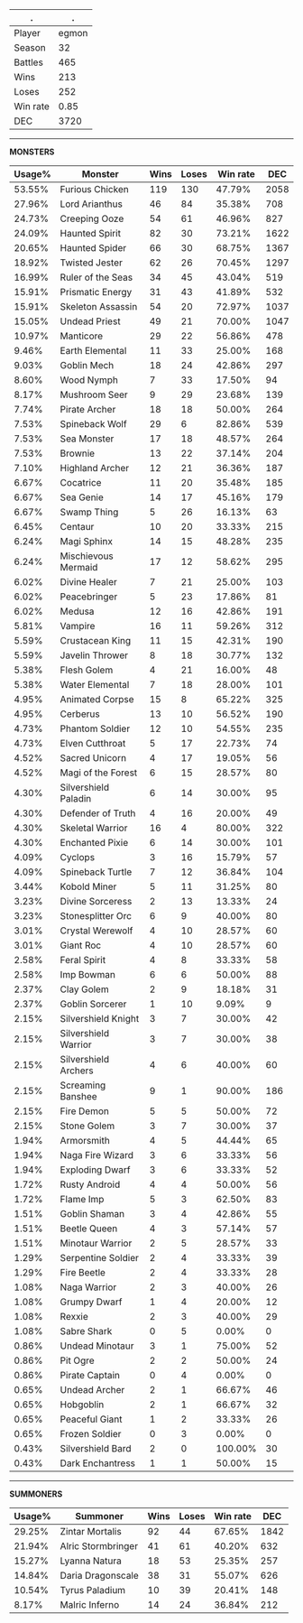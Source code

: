 .|.
|-|-
Player|egmon
Season|32
Battles|465
Wins|213
Loses|252
Win rate|0.85
DEC|3720

---
**MONSTERS**

Usage%|Monster|Wins|Loses|Win rate|DEC|
-|-|-|-|-|-|
53.55%|Furious Chicken|119|130|47.79%|2058|
27.96%|Lord Arianthus|46|84|35.38%|708|
24.73%|Creeping Ooze|54|61|46.96%|827|
24.09%|Haunted Spirit|82|30|73.21%|1622|
20.65%|Haunted Spider|66|30|68.75%|1367|
18.92%|Twisted Jester|62|26|70.45%|1297|
16.99%|Ruler of the Seas|34|45|43.04%|519|
15.91%|Prismatic Energy|31|43|41.89%|532|
15.91%|Skeleton Assassin|54|20|72.97%|1037|
15.05%|Undead Priest|49|21|70.00%|1047|
10.97%|Manticore|29|22|56.86%|478|
9.46%|Earth Elemental|11|33|25.00%|168|
9.03%|Goblin Mech|18|24|42.86%|297|
8.60%|Wood Nymph|7|33|17.50%|94|
8.17%|Mushroom Seer|9|29|23.68%|139|
7.74%|Pirate Archer|18|18|50.00%|264|
7.53%|Spineback Wolf|29|6|82.86%|539|
7.53%|Sea Monster|17|18|48.57%|264|
7.53%|Brownie|13|22|37.14%|204|
7.10%|Highland Archer|12|21|36.36%|187|
6.67%|Cocatrice|11|20|35.48%|185|
6.67%|Sea Genie|14|17|45.16%|179|
6.67%|Swamp Thing|5|26|16.13%|63|
6.45%|Centaur|10|20|33.33%|215|
6.24%|Magi Sphinx|14|15|48.28%|235|
6.24%|Mischievous Mermaid|17|12|58.62%|295|
6.02%|Divine Healer|7|21|25.00%|103|
6.02%|Peacebringer|5|23|17.86%|81|
6.02%|Medusa|12|16|42.86%|191|
5.81%|Vampire|16|11|59.26%|312|
5.59%|Crustacean King|11|15|42.31%|190|
5.59%|Javelin Thrower|8|18|30.77%|132|
5.38%|Flesh Golem|4|21|16.00%|48|
5.38%|Water Elemental|7|18|28.00%|101|
4.95%|Animated Corpse|15|8|65.22%|325|
4.95%|Cerberus|13|10|56.52%|190|
4.73%|Phantom Soldier|12|10|54.55%|235|
4.73%|Elven Cutthroat|5|17|22.73%|74|
4.52%|Sacred Unicorn|4|17|19.05%|56|
4.52%|Magi of the Forest|6|15|28.57%|80|
4.30%|Silvershield Paladin|6|14|30.00%|95|
4.30%|Defender of Truth|4|16|20.00%|49|
4.30%|Skeletal Warrior|16|4|80.00%|322|
4.30%|Enchanted Pixie|6|14|30.00%|101|
4.09%|Cyclops|3|16|15.79%|57|
4.09%|Spineback Turtle|7|12|36.84%|104|
3.44%|Kobold Miner|5|11|31.25%|80|
3.23%|Divine Sorceress|2|13|13.33%|24|
3.23%|Stonesplitter Orc|6|9|40.00%|80|
3.01%|Crystal Werewolf|4|10|28.57%|60|
3.01%|Giant Roc|4|10|28.57%|60|
2.58%|Feral Spirit|4|8|33.33%|58|
2.58%|Imp Bowman|6|6|50.00%|88|
2.37%|Clay Golem|2|9|18.18%|31|
2.37%|Goblin Sorcerer|1|10|9.09%|9|
2.15%|Silvershield Knight|3|7|30.00%|42|
2.15%|Silvershield Warrior|3|7|30.00%|38|
2.15%|Silvershield Archers|4|6|40.00%|60|
2.15%|Screaming Banshee|9|1|90.00%|186|
2.15%|Fire Demon|5|5|50.00%|72|
2.15%|Stone Golem|3|7|30.00%|37|
1.94%|Armorsmith|4|5|44.44%|65|
1.94%|Naga Fire Wizard|3|6|33.33%|56|
1.94%|Exploding Dwarf|3|6|33.33%|52|
1.72%|Rusty Android|4|4|50.00%|56|
1.72%|Flame Imp|5|3|62.50%|83|
1.51%|Goblin Shaman|3|4|42.86%|55|
1.51%|Beetle Queen|4|3|57.14%|57|
1.51%|Minotaur Warrior|2|5|28.57%|33|
1.29%|Serpentine Soldier|2|4|33.33%|39|
1.29%|Fire Beetle|2|4|33.33%|28|
1.08%|Naga Warrior|2|3|40.00%|26|
1.08%|Grumpy Dwarf|1|4|20.00%|12|
1.08%|Rexxie|2|3|40.00%|29|
1.08%|Sabre Shark|0|5|0.00%|0|
0.86%|Undead Minotaur|3|1|75.00%|52|
0.86%|Pit Ogre|2|2|50.00%|24|
0.86%|Pirate Captain|0|4|0.00%|0|
0.65%|Undead Archer|2|1|66.67%|46|
0.65%|Hobgoblin|2|1|66.67%|32|
0.65%|Peaceful Giant|1|2|33.33%|26|
0.65%|Frozen Soldier|0|3|0.00%|0|
0.43%|Silvershield Bard|2|0|100.00%|30|
0.43%|Dark Enchantress|1|1|50.00%|15|

---
**SUMMONERS**

Usage%|Summoner|Wins|Loses|Win rate|DEC|
-|-|-|-|-|-|
29.25%|Zintar Mortalis|92|44|67.65%|1842|
21.94%|Alric Stormbringer|41|61|40.20%|632|
15.27%|Lyanna Natura|18|53|25.35%|257|
14.84%|Daria Dragonscale|38|31|55.07%|626|
10.54%|Tyrus Paladium|10|39|20.41%|148|
8.17%|Malric Inferno|14|24|36.84%|212|
